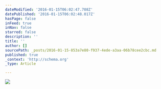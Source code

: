 ```yaml
---
dateModified: '2016-01-15T06:02:47.708Z'
datePublished: '2016-01-15T06:02:48.017Z'
hasPage: false
inFeed: true
inNav: false
starred: false
description: ''
title: ''
author: []
sourcePath: _posts/2016-01-15-853a7e80-f937-4ede-a3aa-06b78cee2cbc.md
published: true
_context: 'http://schema.org'
_type: Article

---
```

![](https://the-grid-user-content.s3-us-west-2.amazonaws.com/b1d50e1a-6a2e-476f-be92-01e184f7bcf0.jpg)
